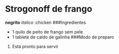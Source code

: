 # Strogonoff de frango
**negrito** _italico_ :chicken
###Ingredientes
 - 1 quilo de peito de frango sem pele
 - 1 tablete de caldo de galinha
###Modo de preparo
1. Está pronto para servir